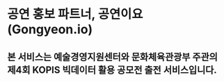 # 공연 홍보 파트너, 공연이요 (Gongyeon.io)

## 본 서비스는 예술경영지원센터와 문화체육관광부 주관의 제4회 KOPIS 빅데이터 활용 공모전 출전 서비스입니다.

##
